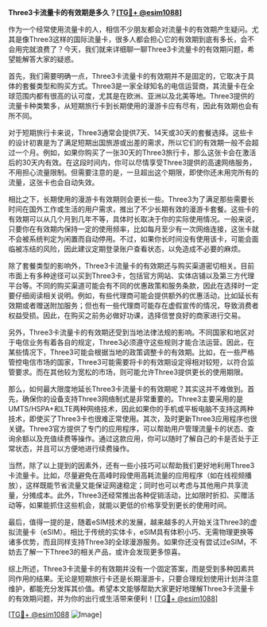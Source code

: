 **Three3卡流量卡的有效期是多久？[[TG💪+ @esim1088](https://t.me/s/esim1088)]**

作为一个经常使用流量卡的人，相信不少朋友都会对流量卡的有效期产生疑问。尤其是像Three3这样的国际流量卡，很多人都会担心它的有效期到底有多长，会不会用完就浪费了？今天，我们就来详细聊一聊Three3卡流量卡的有效期问题，希望能解答大家的疑惑。

首先，我们需要明确一点，Three3卡流量卡的有效期并不是固定的，它取决于具体的套餐类型和购买方式。Three3是一家全球知名的电信运营商，其流量卡在全球范围内都有很高的认可度，尤其是在欧洲、亚洲以及北美等地。Three3提供的流量卡种类繁多，从短期旅行卡到长期使用的漫游卡应有尽有，因此有效期也会有所不同。

对于短期旅行卡来说，Three3通常会提供7天、14天或30天的套餐选择。这些卡的设计初衷是为了满足短期出国旅游或出差的需求，所以它们的有效期一般不会超过一个月。例如，如果你购买了一张30天的Three3旅行卡，那么这张卡会在激活后的30天内有效。在这段时间内，你可以尽情享受Three3提供的高速网络服务，不用担心流量限制。但需要注意的是，一旦超出这个期限，即使你还未用完所有的流量，这张卡也会自动失效。

相比之下，长期使用的漫游卡有效期则会更长一些。Three3为了满足那些需要长时间在国外工作或生活的用户需求，推出了不少长期有效的漫游卡套餐。这些卡的有效期可以从几个月到几年不等，具体时长取决于你的实际使用情况。一般来说，只要你在有效期内保持一定的使用频率，比如每月至少有一次网络连接，这张卡就不会被系统判定为闲置而自动停用。不过，如果你长时间没有使用该卡，可能会面临被冻结的风险，因此建议定期登录账户查看状态，以免造成不必要的麻烦。

除了套餐类型的影响外，Three3卡流量卡的有效期还与购买渠道密切相关。目前市面上有多种途径可以买到Three3卡，包括官方网站、实体店铺以及第三方代理平台等。不同的购买渠道可能会有不同的优惠政策和服务条款，因此在选择时一定要仔细阅读相关说明。例如，有些代理商可能会提供额外的优惠活动，比如延长有效期或者赠送附加服务；但也有一些代理商可能存在虚假宣传的情况，导致消费者权益受损。因此，在购买之前务必做好功课，选择信誉良好的商家进行交易。

另外，Three3卡流量卡的有效期还受到当地法律法规的影响。不同国家和地区对于电信业务有着各自的规定，Three3必须遵守这些规则才能合法运营。因此，在某些情况下，Three3可能会根据当地的政策调整卡的有效期。比如，在一些严格管控电信市场的国家，Three3可能需要将卡的有效期设定得相对较短，以符合监管要求。而在其他较为宽松的市场，则可能允许Three3提供更长的使用期限。

那么，如何最大限度地延长Three3卡流量卡的有效期呢？其实这并不难做到。首先，确保你的设备支持Three3网络制式是非常重要的。Three3主要采用的是UMTS/HSPA+和LTE两种网络技术，因此如果你的手机或平板电脑不支持这两种技术，即使买了Three3卡也很难正常使用。其次，及时更新Three3应用程序也很关键。Three3官方提供了专门的应用程序，可以帮助用户管理流量卡的状态、查询余额以及充值续费等操作。通过这款应用，你可以随时了解自己的卡是否处于正常状态，并且可以方便地进行续费操作。

当然，除了以上提到的因素外，还有一些小技巧可以帮助我们更好地利用Three3卡流量卡。比如，尽量避免在高峰时段使用高耗流量的应用程序（如在线视频播放），这样既能节省流量又能保证网速稳定；同时也可以考虑与其他用户共享流量，分摊成本。此外，Three3还经常推出各种促销活动，比如限时折扣、买赠活动等，如果能抓住这些机会，就能以更低的价格享受到更长的使用时间。

最后，值得一提的是，随着eSIM技术的发展，越来越多的人开始关注Three3的虚拟流量卡（eSIM）。相比于传统的实体卡，eSIM具有体积小巧、无需物理更换等诸多优势，而且同样支持Three3的全球漫游服务。如果你还没有尝试过eSIM，不妨去了解一下Three3的相关产品，或许会发现更多惊喜。

综上所述，Three3卡流量卡的有效期并没有一个固定答案，而是受到多种因素共同作用的结果。无论是短期旅行卡还是长期漫游卡，只要合理规划使用计划并注意维护，都能充分发挥其价值。希望本文能够帮助大家更好地理解Three3卡流量卡的有效期问题，并为你的出行或生活带来便利！[[TG💪+ @esim1088](https://t.me/s/esim1088)]

[[TG💪+ @esim1088](https://t.me/s/esim1088) ![Image](https://i.postimg.cc/4NQfJmqS/Snipaste-2025-05-13-00-14-12.png)]